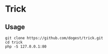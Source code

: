 # Trick

## Usage

```
git clone https://github.com/dogest/trick.git
cd trick
php -S 127.0.0.1:80
```

